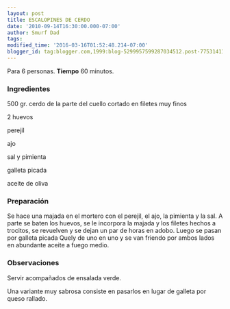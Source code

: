 ```yaml
---
layout: post
title: ESCALOPINES DE CERDO
date: '2010-09-14T16:30:00.000-07:00'
author: Smurf Dad
tags: 
modified_time: '2016-03-16T01:52:48.214-07:00'
blogger_id: tag:blogger.com,1999:blog-5299957599287034512.post-7753141170738125437
---
```


Para 6 personas.
<b>Tiempo</b> 60 minutos.

<h3>Ingredientes</h3>

500 gr. cerdo de la parte del cuello cortado en filetes muy finos

2 huevos

perejil

ajo

sal y pimienta

galleta picada

aceite de oliva

<h3>Preparación</h3>

Se hace una majada en el mortero con el perejil, el ajo, la pimienta y la sal. A parte se baten los huevos, se le incorpora la majada y los filetes hechos a trocitos, se revuelven y se dejan un par de horas en adobo. Luego se pasan por galleta picada Quely de uno en uno y se van friendo por ambos lados en abundante aceite a fuego medio.

<h3>Observaciones</h3>

Servir acompañados de ensalada verde.

Una variante muy sabrosa consiste en pasarlos en lugar de galleta por queso rallado.

